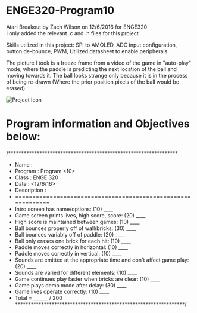 # ENGE320-Program10
Atari Breakout by Zach Wilson on 12/6/2016 for ENGE320\
I only added the relevant .c and .h files for this project

Skills utilized in this project:
SPI to AMOLED, ADC input configuration, button de-bounce, PWM, Utilized datasheet to enable peripherals

The picture I took is a freeze frame from a video of the game in "auto-play" mode, where the paddle is predicting the next location of the ball and moving towards it. The ball looks strange only because it is in the process of being re-drawn (Where the prior position pixels of the ball would be erased).

![Project Icon](assets/Atari%Breakout.jpg)

# Program information and Objectives below:
/*****************************************************************
* Name        : <Zach Wilson>
* Program     : Program <10>
* Class       : ENGE 320
* Date        : <12/6/16>
* Description : <Atari Breakout>
* =============================================================
* Intro screen has name/options: (10) ____
* Game screen prints lives, high score, score: (20) ____
* High score is maintained between games: (10) ____
* Ball bounces properly off of wall/bricks: (30) ____
* Ball bounces variably off of paddle: (20) ____
* Ball only erases one brick for each hit: (10) ____
* Paddle moves correctly in horizontal: (10) ____
* Paddle moves correctly in vertical: (10) ____
* Sounds are emitted at the appropriate time and don't affect game play: (20) ____
* Sounds are varied for different elements: (10) ____
* Game continues play faster when bricks are clear: (10) ____
* Game plays demo mode after delay: (30) ____
* Game lives operate correctly: (10) ____
* Total = ______ / 200\
*****************************************************************/
